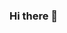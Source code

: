 ### Hi there 👋

<!--
**FenixErick8079/FenixErick8079** is a ✨ _special_ ✨ repository because its `README.md` (this file) appears on your GitHub profile.

Here are some ideas to get you started:

- 🔭 I’m currently working on Alura...
- 🌱 I’m currently learning ...
- 👯 I’m looking to collaborate on ...
- 🤔 I’m looking for help with ...
- 💬 Ask me about ...
- 📫 How to reach me: ...
- 😄 Pronouns: ...
- ⚡ Fun fact: ...
-![https://sm.ign.com/ign_br/screenshot/default/power-chainsaw-man-1665409375204_g97d.jpg](link)

